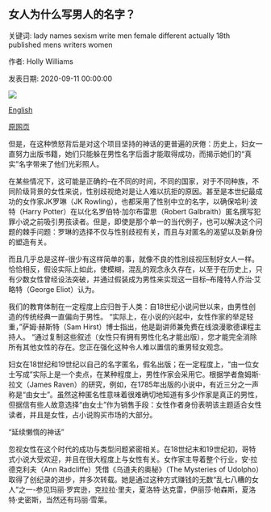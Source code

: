## 女人为什么写男人的名字？

关键词: lady names sexism write men female different actually 18th published mens writers women

作者: Holly Williams

发表日期: 2020-09-11 00:00:00

![](https://ychef.files.bbci.co.uk/live/624x351/p08r6g6t.jpg)

[English](Why%20do%20women%20write%20under%20men%E2%80%99s%20names%3F.md)

[原网页](https://www.bbc.com/culture/article/20200911-why-do-women-write-under-mens-names)

但是，在这种愤怒背后是对这个项目坚持的神话的更普遍的厌倦：历史上，妇女一直努力出版书籍，她们只能躲在男性名字后面才能取得成功，而揭示她们的“真实”名字带来了他们光彩照人。

在某些情况下，这可能是正确的–在不同的时间，不同的国家，对于不同种族，不同阶级背景的女性来说，性别歧视绝对是让人难以抗拒的原因。甚至是本世纪最成功的女作家JK罗琳（JK Rowling），也都采用了性别中立的名字，以确保哈利·波特（Harry Potter）在以化名罗伯特·加尔布雷思（Robert Galbraith）匿名撰写犯罪小说之前吸引男孩读者。但是，即使是那个单一的当代例子，也可以解决这个问题的棘手问题：罗琳的选择不仅与性别歧视有关，而且与对匿名的渴望以及新身份的塑造有关。

而且几乎总是这样-很少有这样简单的事，就像不良的性别歧视压制好女人一样。恰恰相反，假设实际上如此，使模糊，混乱的观念永久存在，以至于在历史上，只有少数女性曾经设法突破，并通过假装成为男性来实现这一目标–布隆特人乔治·艾略特（George Eliot）认为。

我们的教育体制在一定程度上应归咎于人类：自18世纪小说问世以来，由男性创造的传统经典一直偏向于男性。 “实际上，在小说的兴起中，女性作家的举足轻重，”萨姆·赫斯特（Sam Hirst）博士指出，他是副讲师兼免费在线浪漫歌德课程主持人。 “通过复制这些叙述（女性只有拥有男性化名才能出版），您才能完全消除所有其他女性的存在。您正在强化这种令人难以置信的重男轻女观念。

妇女在18世纪和19世纪以自己的名字匿名，假名出版；在一定程度上，“由一位女士写成”实际上是一个卖点，在某种程度上，男性作家会采用它。根据学者詹姆斯·拉文（James Raven）的研究，例如，在1785年出版的小说中，有近三分之一声称是“由女士”。虽然这种匿名性意味着很难确切地知道有多少作家是真正的男性，但据信有些人故意选择“由女士”作为销售手段：女性作者身份表明该主题适合女性读者，并且是女性，占小说购买市场的大部分。

“延续懒惰的神话”

忽视女性在这个时代的成功与类型问题紧密相关。在18世纪末和19世纪初，哥特式小说大受欢迎，并且在很大程度上与女性有关。女作家主导着整个行业，安·拉德克利夫（Ann Radcliffe）凭借《乌道夫的奥秘》（The Mysteries of Udolpho）取得了创纪录的进步，并多次转载。她是通过这种方式赚钱的无数“乱七八糟的女人”之一-参见玛丽·罗宾逊，克拉拉·里夫，夏洛特·达克雷，伊丽莎·帕森斯，夏洛特·史密斯，当然还有玛丽·雪莱。